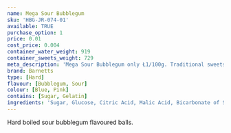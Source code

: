 ```yaml
---
name: Mega Sour Bubblegum
sku: 'HBG-JR-074-01'
available: TRUE
purchase_option: 1
price: 0.01
cost_price: 0.004
container_water_weight: 919
container_sweets_weight: 729
meta_description: 'Mega Sour Bubblegum only Ł1/100g. Traditional sweets and more at Humbugs Confectionery Store. Specialists in satisfying your sweet tooth!'
brand: Barnetts
type: [Hard]
flavour: [Bubblegum, Sour]
colour: [Blue, Pink]
contains: [Sugar, Gelatin]
ingredients: 'Sugar, Glucose, Citric Acid, Malic Acid, Bicarbonate of Soda, Flavouring, Colours: E129, E133.'
---
```

Hard boiled sour bubblegum flavoured balls.